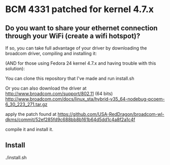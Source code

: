 # BCM 4331 patched for kernel 4.7.x

## Do you want to share your ethernet connection through your WiFi (create a wifi hotspot)?

If so, you can take full advantage of your driver by downloading the broadcom driver, compiling and installing it:

(AND for those using Fedora 24 kernel 4.7.x and having trouble with this solution):

You can clone this repository that I've made and run install.sh

Or you can also download the driver at http://www.broadcom.com/support/802.11
(64 bits) http://www.broadcom.com/docs/linux_sta/hybrid-v35_64-nodebug-pcoem-6_30_223_271.tar.gz

apply the patch found at
https://github.com/USA-RedDragon/broadcom-wl-dkms/commit/52ef285fd9c688bb8b161b64d5dd1c4a8f2a1c4f

compile it and install it.

## Install
./install.sh

